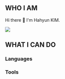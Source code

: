## WHO I AM

Hi there 👋 I'm Hahyun KIM.



<a href="버튼을 눌렀을 때 이동할 링크" target="_blank"><img src="https://img.shields.io/badge/gmail-EA4335?style=flat&logo=mail&logoColor=000000"/></a>

<!--
**hxhkim/hxhkim** is a ✨ _special_ ✨ repository because its `README.md` (this file) appears on your GitHub profile.

Here are some ideas to get you started:

- 🔭 I’m currently working on ...
- 🌱 I’m currently learning ...
- 👯 I’m looking to collaborate on ...
- 🤔 I’m looking for help with ...
- 💬 Ask me about ...
- 📫 How to reach me: ...
- 😄 Pronouns: ...
- ⚡ Fun fact: ...
-->


## WHAT I CAN DO

### Languages

### Tools
